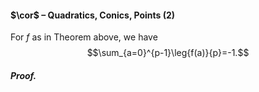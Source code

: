 #### $\cor$ – Quadratics, Conics, Points (2)
For $f$ as in Theorem above, we have $$\sum_{a=0}^{p-1}\leg{f(a)}{p}=-1.$$

##### *Proof.*